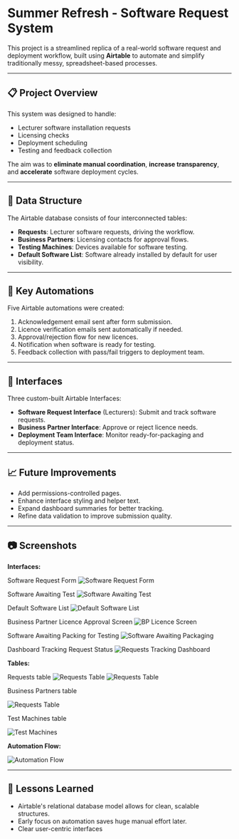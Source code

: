 # Summer Refresh - Software Request System

This project is a streamlined replica of a real-world software request and deployment workflow, built using **Airtable** to automate and simplify traditionally messy, spreadsheet-based processes.

---

## 📋 Project Overview

This system was designed to handle:
- Lecturer software installation requests
- Licensing checks
- Deployment scheduling
- Testing and feedback collection

The aim was to **eliminate manual coordination**, **increase transparency**, and **accelerate** software deployment cycles.

---

## 🧱 Data Structure

The Airtable database consists of four interconnected tables:
- **Requests**: Lecturer software requests, driving the workflow.
- **Business Partners**: Licensing contacts for approval flows.
- **Testing Machines**: Devices available for software testing.
- **Default Software List**: Software already installed by default for user visibility.

---

## 🤖 Key Automations

Five Airtable automations were created:
1. Acknowledgement email sent after form submission.
2. Licence verification emails sent automatically if needed.
3. Approval/rejection flow for new licences.
4. Notification when software is ready for testing.
5. Feedback collection with pass/fail triggers to deployment team.

---

## 🎨 Interfaces

Three custom-built Airtable Interfaces:
- **Software Request Interface** (Lecturers): Submit and track software requests.
- **Business Partner Interface**: Approve or reject licence needs.
- **Deployment Team Interface**: Monitor ready-for-packaging and deployment status.

---

## 📈 Future Improvements

- Add permissions-controlled pages.
- Enhance interface styling and helper text.
- Expand dashboard summaries for better tracking.
- Refine data validation to improve submission quality.

---

## 📷 Screenshots

**Interfaces:**

Software Request Form
![Software Request Form](images/SoftwareRequestForm.png)

Software Awaiting Test
![Software Awaiting Test](images/SoftwareAwaitingTest.png)

Default Software List
![Default Software List ](images/DefaultSoftwareList.png)

Business Partner Licence Approval Screen
![BP Licence Screen](images/BPLicenceApprovalScreen.png)

Software Awaiting Packing for Testing
![Software Awaiting Packaging](images/SoftwareAwaitingPackaging.png)

Dashboard Tracking Request Status 
![Requests Tracking Dashboard](images/SoftwareTrackingDashboard.png)

**Tables:**

Requests table
![Requests Table](images/requests-table.png)
![Requests Table](images/requests-table2.png)

Business Partners table

![Requests Table](images/bp-table.png)

Test Machines table

![Test Machines](images/test-machines-table.png)

**Automation Flow:**

![Automation Flow](images/SummerRefreshSimplePoolDiagram.png)

---

## 🧠 Lessons Learned

- Airtable's relational database model allows for clean, scalable structures.
- Early focus on automation saves huge manual effort later.
- Clear user-centric interfaces
